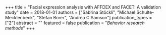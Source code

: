 +++
title = "Facial expression analysis with AFFDEX and FACET: A validation study"
date = 2018-01-01
authors = ["Sabrina Stöckli", "Michael Schulte-Mecklenbeck", "Stefan Borer", "Andrea C Samson"]
publication_types = ["2"]
abstract = ""
featured = false
publication = "*Behavior research methods*"
+++

